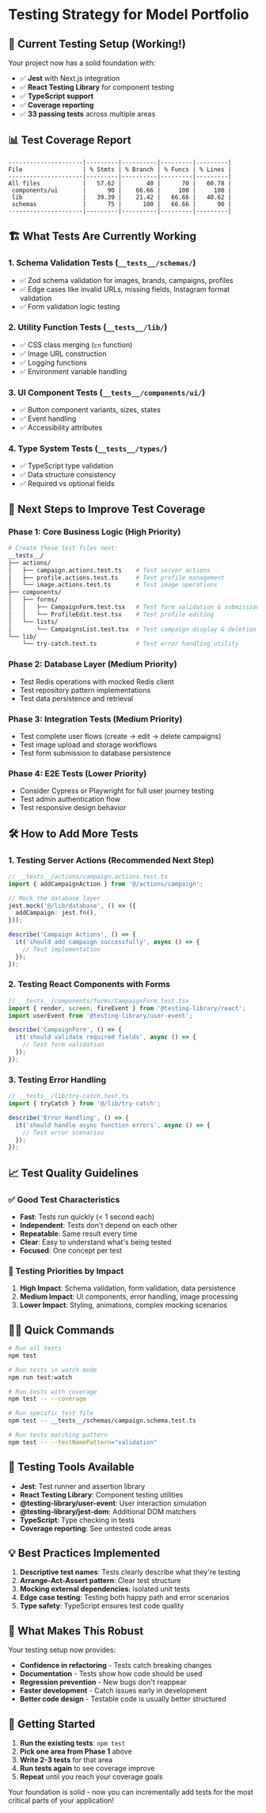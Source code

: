 # Testing Strategy for Model Portfolio

## 🎯 Current Testing Setup (Working!)

Your project now has a solid foundation with:
- ✅ **Jest** with Next.js integration
- ✅ **React Testing Library** for component testing
- ✅ **TypeScript support** 
- ✅ **Coverage reporting**
- ✅ **33 passing tests** across multiple areas

## 📊 Test Coverage Report
```
---------------------|---------|----------|---------|---------|
File                 | % Stmts | % Branch | % Funcs | % Lines |
---------------------|---------|----------|---------|---------|
All files            |   57.62 |       40 |      70 |   60.78 |
 components/ui       |      90 |    66.66 |     100 |     100 |
 lib                 |   39.39 |    21.42 |   66.66 |   40.62 |
 schemas             |      75 |      100 |   66.66 |      90 |
---------------------|---------|----------|---------|---------|
```

## 🏗️ What Tests Are Currently Working

### 1. **Schema Validation Tests** (`__tests__/schemas/`)
- ✅ Zod schema validation for images, brands, campaigns, profiles
- ✅ Edge cases like invalid URLs, missing fields, Instagram format validation
- ✅ Form validation logic testing

### 2. **Utility Function Tests** (`__tests__/lib/`)
- ✅ CSS class merging (`cn` function)
- ✅ Image URL construction
- ✅ Logging functions
- ✅ Environment variable handling

### 3. **UI Component Tests** (`__tests__/components/ui/`)
- ✅ Button component variants, sizes, states
- ✅ Event handling
- ✅ Accessibility attributes

### 4. **Type System Tests** (`__tests__/types/`)
- ✅ TypeScript type validation
- ✅ Data structure consistency
- ✅ Required vs optional fields

## 🚀 Next Steps to Improve Test Coverage

### Phase 1: Core Business Logic (High Priority)
```bash
# Create these test files next:
__tests__/
├── actions/
│   ├── campaign.actions.test.ts    # Test server actions
│   ├── profile.actions.test.ts     # Test profile management
│   └── image.actions.test.ts       # Test image operations
├── components/
│   ├── forms/
│   │   ├── CampaignForm.test.tsx   # Test form validation & submission
│   │   └── ProfileEdit.test.tsx    # Test profile editing
│   └── lists/
│       └── CampaignsList.test.tsx  # Test campaign display & deletion
└── lib/
    └── try-catch.test.ts           # Test error handling utility
```

### Phase 2: Database Layer (Medium Priority)
- Test Redis operations with mocked Redis client
- Test repository pattern implementations
- Test data persistence and retrieval

### Phase 3: Integration Tests (Medium Priority)
- Test complete user flows (create → edit → delete campaigns)
- Test image upload and storage workflows
- Test form submission to database persistence

### Phase 4: E2E Tests (Lower Priority)
- Consider Cypress or Playwright for full user journey testing
- Test admin authentication flow
- Test responsive design behavior

## 🛠️ How to Add More Tests

### 1. **Testing Server Actions** (Recommended Next Step)
```typescript
// __tests__/actions/campaign.actions.test.ts
import { addCampaignAction } from '@/actions/campaign';

// Mock the database layer
jest.mock('@/lib/database', () => ({
  addCampaign: jest.fn(),
}));

describe('Campaign Actions', () => {
  it('should add campaign successfully', async () => {
    // Test implementation
  });
});
```

### 2. **Testing React Components with Forms**
```typescript
// __tests__/components/forms/CampaignForm.test.tsx
import { render, screen, fireEvent } from '@testing-library/react';
import userEvent from '@testing-library/user-event';

describe('CampaignForm', () => {
  it('should validate required fields', async () => {
    // Test form validation
  });
});
```

### 3. **Testing Error Handling**
```typescript
// __tests__/lib/try-catch.test.ts
import { tryCatch } from '@/lib/try-catch';

describe('Error Handling', () => {
  it('should handle async function errors', async () => {
    // Test error scenarios
  });
});
```

## 📈 Test Quality Guidelines

### ✅ Good Test Characteristics
- **Fast**: Tests run quickly (< 1 second each)
- **Independent**: Tests don't depend on each other
- **Repeatable**: Same result every time
- **Clear**: Easy to understand what's being tested
- **Focused**: One concept per test

### 🎯 Testing Priorities by Impact

1. **High Impact**: Schema validation, form validation, data persistence
2. **Medium Impact**: UI components, error handling, image processing
3. **Lower Impact**: Styling, animations, complex mocking scenarios

## 🏃‍♀️ Quick Commands

```bash
# Run all tests
npm test

# Run tests in watch mode
npm run test:watch

# Run tests with coverage
npm test -- --coverage

# Run specific test file
npm test -- __tests__/schemas/campaign.schema.test.ts

# Run tests matching pattern
npm test -- --testNamePattern="validation"
```

## 🔧 Testing Tools Available

- **Jest**: Test runner and assertion library
- **React Testing Library**: Component testing utilities
- **@testing-library/user-event**: User interaction simulation
- **@testing-library/jest-dom**: Additional DOM matchers
- **TypeScript**: Type checking in tests
- **Coverage reporting**: See untested code areas

## 💡 Best Practices Implemented

1. **Descriptive test names**: Tests clearly describe what they're testing
2. **Arrange-Act-Assert pattern**: Clear test structure
3. **Mocking external dependencies**: Isolated unit tests
4. **Edge case testing**: Testing both happy path and error scenarios
5. **Type safety**: TypeScript ensures test code quality

## 🎉 What Makes This Robust

Your testing setup now provides:
- **Confidence in refactoring** - Tests catch breaking changes
- **Documentation** - Tests show how code should be used
- **Regression prevention** - New bugs don't reappear
- **Faster development** - Catch issues early in development
- **Better code design** - Testable code is usually better structured

## 🚦 Getting Started

1. **Run the existing tests**: `npm test`
2. **Pick one area from Phase 1** above
3. **Write 2-3 tests** for that area
4. **Run tests again** to see coverage improve
5. **Repeat** until you reach your coverage goals

Your foundation is solid - now you can incrementally add tests for the most critical parts of your application!
